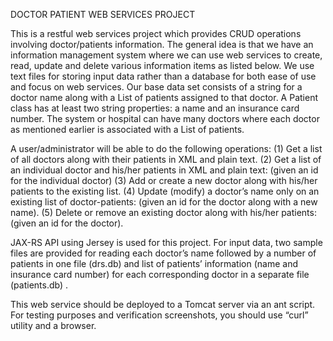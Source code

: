 DOCTOR PATIENT WEB SERVICES PROJECT


This is a restful web services project which provides CRUD operations involving doctor/patients information. 
The general idea is that we have an information management system where we can use web services 
to create, read, update and delete various information items as listed below. 
We use text files for storing input data rather than a database for both ease of use and focus on web services.
Our base data set consists of a string for a doctor name along with a List of patients assigned to that doctor. 
A Patient class has at least two string properties: a name and an insurance card number. 
The system or hospital can have many doctors where each doctor as mentioned earlier is associated with a List of patients. 

A user/administrator will be able to do the following operations:
(1)	Get a list of all doctors along with their patients in XML and plain text.
(2)	Get a list of an individual doctor and his/her patients in XML and plain text: (given an id for the individual doctor)
(3)	Add or create a new doctor along with his/her patients to the existing list.
(4)	Update (modify) a doctor’s name only on an existing list of doctor-patients: (given an id for the doctor along with a new name).
(5)	Delete or remove an existing doctor along with his/her patients: (given an id for the doctor).

JAX-RS API using Jersey is used for this project. For input data, two sample files are provided 
for reading each doctor’s name followed by a number of patients in one file (drs.db) and list of patients’ information 
(name and insurance card number) for each corresponding doctor in a separate file (patients.db) . 

This web service should be deployed to a Tomcat server via an ant script. 
For testing purposes and verification screenshots, you should use “curl” utility and a browser.
